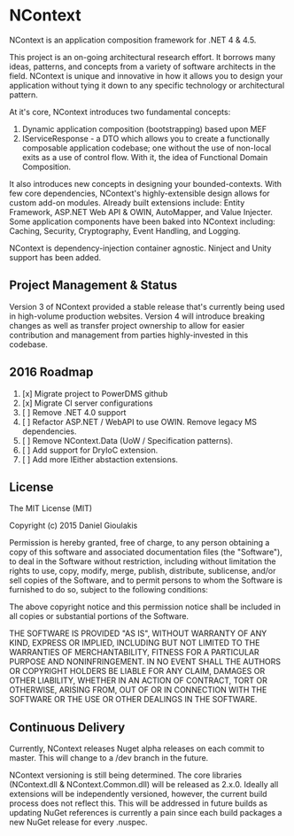 NContext
========
NContext is an application composition framework for .NET 4 & 4.5.

This project is an on-going architectural research effort. It borrows many
ideas, patterns, and concepts from a variety of software architects in the
field. NContext is unique and innovative in how it allows you to design your
application without tying it down to any specific technology or architectural
pattern.

At it's core, NContext introduces two fundamental concepts: 
  1. Dynamic application composition (bootstrapping) based upon MEF  
  2. IServiceResponse - a DTO which allows you to create a functionally composable application codebase; one without the use of non-local exits as a use of control flow. With it, the idea of Functional Domain Composition.

It also introduces new concepts in designing your bounded-contexts. With few
core dependencies, NContext's highly-extensible design allows for custom add-on
modules. Already built extensions include: Entity Framework, ASP.NET Web API & 
OWIN, AutoMapper, and Value Injecter. Some application components have 
been baked into NContext including: Caching, Security, Cryptography, Event Handling, 
and Logging.

NContext is dependency-injection container agnostic. Ninject and Unity support
has been added.

Project Management & Status
---------------------------
Version 3 of NContext provided a stable release that's currently being used in 
high-volume production websites.  Version 4 will introduce breaking changes as 
well as transfer project ownership to allow for easier contribution and management 
from parties highly-invested in this codebase.

2016 Roadmap
------------
  1. [x] Migrate project to PowerDMS github
  2. [x] Migrate CI server configurations
  3. [ ] Remove .NET 4.0 support
  4. [ ] Refactor ASP.NET / WebAPI to use OWIN. Remove legacy MS dependencies.
  5. [ ] Remove NContext.Data (UoW / Specification patterns).
  6. [ ] Add support for DryIoC extension.
  7. [ ] Add more IEither abstaction extensions.

License
-------
The MIT License (MIT)

Copyright (c) 2015 Daniel Gioulakis

Permission is hereby granted, free of charge, to any person obtaining a copy
of this software and associated documentation files (the "Software"), to deal
in the Software without restriction, including without limitation the rights
to use, copy, modify, merge, publish, distribute, sublicense, and/or sell
copies of the Software, and to permit persons to whom the Software is
furnished to do so, subject to the following conditions:

The above copyright notice and this permission notice shall be included in
all copies or substantial portions of the Software.

THE SOFTWARE IS PROVIDED "AS IS", WITHOUT WARRANTY OF ANY KIND, EXPRESS OR
IMPLIED, INCLUDING BUT NOT LIMITED TO THE WARRANTIES OF MERCHANTABILITY,
FITNESS FOR A PARTICULAR PURPOSE AND NONINFRINGEMENT. IN NO EVENT SHALL THE
AUTHORS OR COPYRIGHT HOLDERS BE LIABLE FOR ANY CLAIM, DAMAGES OR OTHER
LIABILITY, WHETHER IN AN ACTION OF CONTRACT, TORT OR OTHERWISE, ARISING FROM,
OUT OF OR IN CONNECTION WITH THE SOFTWARE OR THE USE OR OTHER DEALINGS IN
THE SOFTWARE.

Continuous Delivery
-------------------
Currently, NContext releases Nuget alpha releases on each commit to master.  This will change to a /dev branch in the future.

NContext versioning is still being determined. The core libraries (NContext.dll & 
NContext.Common.dll) will be released as 2.x.0. Ideally all extensions will be 
independently versioned, however, the current build process does not reflect this. 
This will be addressed in future builds as updating NuGet references is currently a 
pain since each build packages a new NuGet release for every .nuspec.
